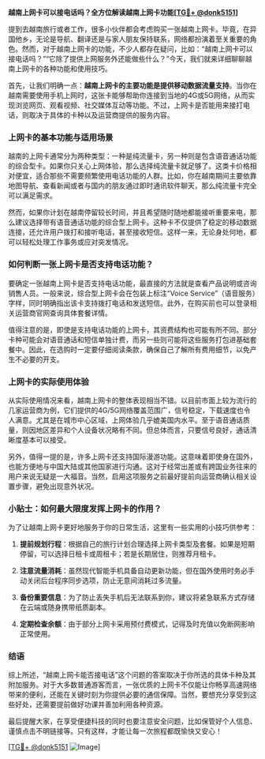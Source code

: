 **越南上网卡可以接电话吗？全方位解读越南上网卡功能[[TG💪+ @donk5151](https://t.me/s/donk5151)]**

提到去越南旅行或者工作，很多小伙伴都会考虑购买一张越南上网卡。毕竟，在异国他乡，无论是导航、翻译还是与家人朋友保持联系，网络都扮演着至关重要的角色。然而，对于越南上网卡的功能，不少人都存在疑问，比如：“越南上网卡可以接电话吗？”“它除了提供上网服务外还能做些什么？”今天，我们就来详细聊聊越南上网卡的各种功能和使用技巧。

首先，让我们明确一点：**越南上网卡的主要功能是提供移动数据流量支持**。当你在越南需要使用手机上网时，这张卡能够帮助你连接到当地的4G或5G网络，从而实现浏览网页、观看视频、社交媒体互动等功能。不过，上网卡是否能用来接打电话，则取决于具体的卡种以及运营商提供的服务内容。

### 上网卡的基本功能与适用场景

越南的上网卡通常分为两种类型：一种是纯流量卡，另一种则是包含语音通话功能的综合型卡。如果你只关心上网体验，那么选择纯流量卡就足够了。这类卡价格相对便宜，适合那些不需要频繁使用电话功能的人群。比如，你在越南期间主要依靠地图导航、查看新闻或者与国内的朋友通过即时通讯软件聊天，那么纯流量卡完全可以满足需求。

然而，如果你计划在越南停留较长时间，并且希望随时随地都能接听重要来电，那么建议选择带有语音通话功能的综合型上网卡。这种卡不仅提供了稳定的移动数据连接，还允许用户拨打和接听电话，甚至接收短信。这样一来，无论身处何地，都可以轻松处理工作事务或应对突发情况。

### 如何判断一张上网卡是否支持电话功能？

要确定一张越南上网卡是否支持电话功能，最直接的方法就是查看产品说明或咨询销售人员。一般来说，综合型上网卡会在包装上标注“Voice Service”（语音服务）字样，同时明确指出该卡支持拨打电话和发送短信。此外，在购买前也可以登录相关运营商官网查询具体套餐详情。

值得注意的是，即使是支持电话功能的上网卡，其资费结构也可能有所不同。部分卡种可能会对语音通话和短信单独计费，而另一些则可能将这些服务打包进基础套餐中。因此，在选购时一定要仔细阅读条款，确保自己了解所有费用细节，以免产生不必要的开支。

### 上网卡的实际使用体验

从实际使用情况来看，越南上网卡的整体表现相当不错。以目前市面上较为流行的几家运营商为例，它们提供的4G/5G网络覆盖范围广，信号稳定，下载速度也令人满意。尤其是在城市中心区域，上网体验几乎媲美国内水平。至于语音通话质量，则因地区差异和个人设备状况略有不同。但总体而言，只要信号良好，通话清晰度基本可以接受。

另外，值得一提的是，许多上网卡还支持国际漫游功能。这意味着即使身在国外，也能方便地与中国大陆或其他国家进行沟通。这对于经常出差或有跨国业务往来的用户来说无疑是一大福音。当然，启用这项服务之前最好提前向运营商确认相关设置步骤，避免出现意外状况。

### 小贴士：如何最大限度发挥上网卡的作用？

为了让越南上网卡更好地服务于你的日常生活，这里有一些实用的小技巧供参考：

1. **提前规划行程**：根据自己的旅行计划合理选择上网卡类型及套餐。如果是短期停留，可以选择日租卡或周租卡；若是长期居住，则推荐月租卡。
   
2. **注意流量消耗**：虽然现代智能手机具备自动更新功能，但在国外使用时务必手动关闭后台程序同步选项，防止无意间消耗过多流量。
   
3. **备份重要信息**：为了防止丢失手机后无法联系到你，建议将紧急联系方式存储在云端或随身携带纸质副本。
   
4. **定期检查余额**：由于部分上网卡采用预付费模式，记得及时充值以免断网影响正常使用。

### 结语

综上所述，“越南上网卡能否接电话”这个问题的答案取决于你所选的具体卡种及其附加服务。对于大多数普通游客而言，一张优质的上网卡不仅能让你畅享高速网络带来的便利，还能在关键时刻为你提供必要的通信保障。当然，要想充分享受到这些好处，还需要提前做好功课并善加利用各种资源。

最后提醒大家，在享受便捷科技的同时也要注意安全问题，比如保管好个人信息、谨慎点击不明链接等。只有这样，才能让每一次旅程都既愉快又安心！

[[TG💪+ @donk5151](https://t.me/s/donk5151) ![Image](https://i.postimg.cc/rwNCRYN7/Snipaste-2025-04-30-17-27-05.png)]